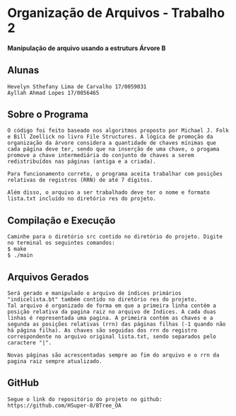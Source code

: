 # Organização de Arquivos - Trabalho 2
#### Manipulação de arquivo usando a estruturs Árvore B

## Alunas
	Hevelyn Sthefany Lima de Carvalho 17/0059031
	Ayllah Ahmad Lopes 17/0056465


## Sobre o Programa

	O código foi feito baseado nos algoritmos proposto por Michael J. Folk e Bill Zoellick no livro File Structures. A lógica de promoção da organização da árvore considera a quantidade de chaves mínimas que cada página deve ter, sendo que na inserção de uma chave, o progama promove a chave intermediária do conjunto de chaves a serem redistribuídos nas páginas (antiga e a criada).

	Para funcionamento correto, o programa aceita trabalhar com posições relativas de registros (RRN) de até 7 dígitos.

	Além disso, o arquivo a ser trabalhado deve ter o nome e formato lista.txt incluído no diretório res do projeto.

	
## Compilação e Execução

	Caminhe para o diretório src contido no diretório do projeto. Digite no terminal os seguintes comandos:
	$ make
	$ ./main

## Arquivos Gerados
	
	Será gerado e manipulado o arquivo de índices primários "indicelista.bt" também contido no diretório res do projeto.
	Tal arquivo é organizado de forma em que a primeira linha contém a posição relativa da pagina raiz no arquivo de Indices. A cada duas linhas é representada uma pagina. A primeira contém as chaves e a segunda as posições relativas (rrn) das páginas filhas (-1 quando não há página filha). As chaves são seguidas dos rrn do registro correspondente no arquivo original lista.txt, sendo separados pelo caractere "|".

	Novas páginas são acrescentadas sempre ao fim do arquivo e o rrn da pagina raiz sempre atualizado.


## GitHub

	Segue o link do repositório do projeto no github:
	https://github.com/HSuper-8/BTree_OA